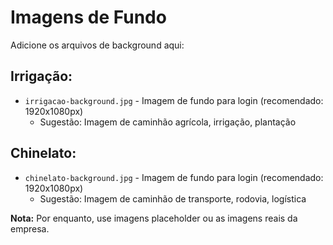 # Imagens de Fundo

Adicione os arquivos de background aqui:

## Irrigação:
- `irrigacao-background.jpg` - Imagem de fundo para login (recomendado: 1920x1080px)
  - Sugestão: Imagem de caminhão agrícola, irrigação, plantação

## Chinelato:
- `chinelato-background.jpg` - Imagem de fundo para login (recomendado: 1920x1080px)
  - Sugestão: Imagem de caminhão de transporte, rodovia, logística

**Nota:** Por enquanto, use imagens placeholder ou as imagens reais da empresa.
